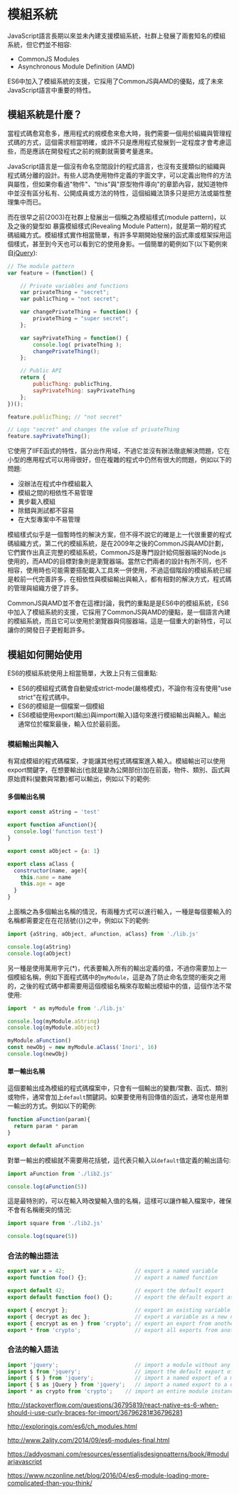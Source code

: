 # 模組系統

JavaScript語言長期以來並未內建支援模組系統，社群上發展了兩套知名的模組系統，但它們並不相容:

- CommonJS Modules
- Asynchronous Module Definition (AMD)

ES6中加入了模組系統的支援，它採用了CommonJS與AMD的優點，成了未來JavaScript語言中重要的特性。

## 模組系統是什麼？

當程式碼愈寫愈多，應用程式的規模愈來愈大時，我們需要一個用於組織與管理程式碼的方式，這個需求相當明確，或許不只是應用程式發展到一定程度才會考慮這些，而是應該在開發程式之前的規劃就需要考量進來。

JavaScript語言是一個沒有命名空間設計的程式語言，也沒有支援類似的組織與程式碼分離的設計。有些人認為使用物件定義的字面文字，可以定義出物件的方法與屬性，但如果你看過"物件"、"this"與"原型物件導向"的章節內容，就知道物件中並沒有區分私有、公開成員或方法的特性，這個組織法頂多只是把方法或屬性整理集中而已。

而在很早之前(2003)在社群上發展出一個稱之為模組樣式(module pattern)，以及之後的變型如 暴露模組樣式(Revealing Module Pattern)，就是第一期的程式碼組織方式。模組樣式實作相當簡單，有許多早期開始發展的函式庫或框架採用這個樣式，甚至到今天也可以看到它的使用身影。一個簡單的範例如下(以下範例來自[jQuery](https://learn.jquery.com/code-organization/concepts/)):

```js
// The module pattern
var feature = (function() {

    // Private variables and functions
    var privateThing = "secret";
    var publicThing = "not secret";

    var changePrivateThing = function() {
        privateThing = "super secret";
    };

    var sayPrivateThing = function() {
        console.log( privateThing );
        changePrivateThing();
    };

    // Public API
    return {
        publicThing: publicThing,
        sayPrivateThing: sayPrivateThing
    };
})();

feature.publicThing; // "not secret"

// Logs "secret" and changes the value of privateThing
feature.sayPrivateThing();
```

它使用了IIFE函式的特性，區分出作用域，不過它並沒有辦法徹底解決問題，它在小型的應用程式可以用得很好，但在複雜的程式中仍然有很大的問題，例如以下的問題:

- 沒辦法在程式中作模組載入
- 模組之間的相依性不易管理
- 異步載入模組
- 除錯與測試都不容易
- 在大型專案中不易管理

模組樣式似乎是一個暫時性的解決方案，但不得不說它的確是上一代很重要的程式碼組織方式，第二代的模組系統，是在2009年之後的CommonJS與AMD計劃，它們實作出真正完整的模組系統，CommonJS是專門設計給伺服器端的Node.js使用的，而AMD的目標對象則是瀏覽器端。當然它們兩者的設計有所不同，也不相容，使用時也可能需要搭配載入工具來一併使用，不過這個階段的模組系統已經是較前一代完善許多，在相依性與模組輸出與輸入，都有相對的解決方式，程式碼的管理與組織方便了許多。

CommonJS與AMD並不會在這裡討論，我們的重點是是ES6中的模組系統，ES6中加入了模組系統的支援，它採用了CommonJS與AMD的優點，是一個語言內建的模組系統，而且它可以使用於瀏覽器與伺服器端，這是一個重大的新特性，可以讓你的開發日子更輕鬆許多。

## 模組如何開始使用

ES6的模組系統使用上相當簡單，大致上只有三個重點:

- ES6的模組程式碼會自動變成strict-mode(嚴格模式)，不論你有沒有使用"use strict"在程式碼中。
- ES6的模組是一個檔案一個模組
- ES6模組使用export(輸出)與import(輸入)語句來進行模組輸出與輸入。輸出通常位於檔案最後，輸入位於最前面。

### 模組輸出與輸入

有寫成模組的程式碼檔案，才能讓其他程式碼檔案進入輸入。模組輸出可以使用export關鍵字，在想要輸出(也就是變為公開部份)加在前面，物件、類別、函式與原始資料(變數與常數)都可以輸出，例如以下的範例:

#### 多個輸出名稱

```js
export const aString = 'test'

export function aFunction(){
  console.log('function test')
}

export const aObject = {a: 1}

export class aClass {
  constructor(name, age){
    this.name = name
    this.age = age
  }
}
```

上面稱之為多個輸出名稱的情況，有兩種方式可以進行輸入，一種是每個要輸入的名稱都需要定在在花括號({})之中，例如以下的範例:

```js
import {aString, aObject, aFunction, aClass} from './lib.js'

console.log(aString)
console.log(aObject)
```

另一種是使用萬用字元(\*)，代表要輸入所有的輸出定義的值，不過你需要加上一個模組名稱，例如下面程式碼中的`myModule`，這是為了防止命名空間的衝突之用的，之後的程式碼中都需要用這個模組名稱來存取輸出模組中的值，這個作法不常使用:

```js
import  * as myModule from './lib.js'

console.log(myModule.aString)
console.log(myModule.aObject)

myModule.aFunction()
const newObj = new myModule.aClass('Inori', 16)
console.log(newObj)
```

#### 單一輸出名稱

這個要輸出成為模組的程式碼檔案中，只會有一個輸出的變數/常數、函式、類別或物件，通常會加上`default`關鍵詞。如果要使用有回傳值的函式，通常也是用單一輸出的方式。例如以下的範例:

```js
function aFunction(param){
  return param * param
}

export default aFunction
```

對單一輸出的模組就不需要用花括號，這代表只輸入以`default`值定義的輸出語句:

```js
import aFunction from './lib2.js'

console.log(aFunction(5))
```

這是最特別的，可以在輸入時改變輸入值的名稱，這樣可以讓作輸入檔案中，確保不會有名稱衝突的情況:

```js
import square from './lib2.js'

console.log(square(5))
```

### 合法的輸出語法

```js
export var x = 42;                      // export a named variable
export function foo() {};               // export a named function

export default 42;                      // export the default export
export default function foo() {};       // export the default export as a function

export { encrypt };                     // export an existing variable
export { decrypt as dec };              // export a variable as a new name
export { encrypt as en } from 'crypto'; // export an export from another module
export * from 'crypto';                 // export all exports from another module
```

### 合法的輸入語法

```js
import 'jquery';                        // import a module without any import bindings
import $ from 'jquery';                 // import the default export of a module
import { $ } from 'jquery';             // import a named export of a module
import { $ as jQuery } from 'jquery';   // import a named export to a different name
import * as crypto from 'crypto';    // import an entire module instance object
```

http://stackoverflow.com/questions/36795819/react-native-es-6-when-should-i-use-curly-braces-for-import/36796281#36796281

http://exploringjs.com/es6/ch_modules.html

http://www.2ality.com/2014/09/es6-modules-final.html

https://addyosmani.com/resources/essentialjsdesignpatterns/book/#modularjavascript

https://www.nczonline.net/blog/2016/04/es6-module-loading-more-complicated-than-you-think/
